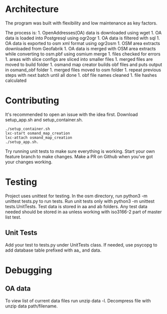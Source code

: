 # Architecture
The program was built with flexibility and low maintenance as key factors.

The process is:
    1. OpenAddresses(OA) data is downloaded using wget
    1. OA data is loaded into Postgresql using ogr2ogr
    1. OA data is filtered with sql
    1. OA data is exported to osm xml format using ogr2osm
    1. OSM area extracts downloaded from Geofabrik
    1. OA data is merged with OSM area extracts while converting to osm.pbf using osmium merge
    1. files checked for errors
    1. areas with slice configs are sliced into smaller files
    1. merged files are moved to build folder
    1. osmand map creator builds obf files and puts output in osmand_obf folder
    1. merged files moved to osm folder
    1. repeat previous steps with next batch until all done
    1. obf file names cleaned
    1. file hashes calculated

# Contributing
It's recommended to open an issue with the idea first. Download setup_app.sh and setup_container.sh.

    ./setup_container.sh 
    lxc-start osmand_map_creation
    lxc-attach osmand_map_creation
    ./setup_app.sh. 

Try running unit tests to make sure everything is working. Start your own feature branch to make changes. Make a PR on Github when you've got your changes working.

# Testing
Project uses unittest for testing. In the osm directory, run python3 -m unittest tests.py to run tests. Run unit tests only with python3 -m unittest tests.UnitTests. 
Test data is stored in aa and ab folders. Any test data needed should be stored in aa unless working with iso3166-2 part of master list test.

## Unit Tests
 Add your test to tests.py under UnitTests class. If needed, use psycopg to add database table prefixed with aa_ and data.

# Debugging
## OA data
To view list of current data files run unzip data -l. Decompress file with unzip data path/filename. 
